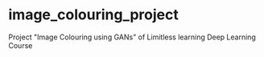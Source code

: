 # image_colouring_project
Project "Image Colouring using GANs" of Limitless learning Deep Learning Course
